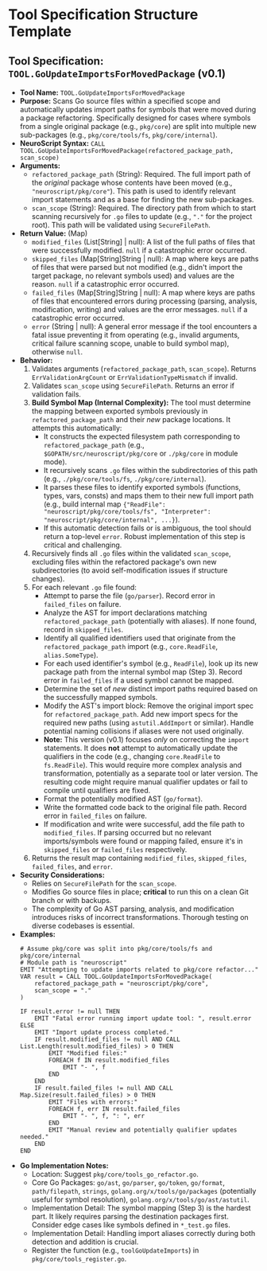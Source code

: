 # Tool Specification Structure Template

## Tool Specification: `TOOL.GoUpdateImportsForMovedPackage` (v0.1)

* **Tool Name:** `TOOL.GoUpdateImportsForMovedPackage`
* **Purpose:** Scans Go source files within a specified scope and automatically updates import paths for symbols that were moved during a package refactoring. Specifically designed for cases where symbols from a single original package (e.g., `pkg/core`) are split into multiple new sub-packages (e.g., `pkg/core/tools/fs`, `pkg/core/internal`).
* **NeuroScript Syntax:** `CALL TOOL.GoUpdateImportsForMovedPackage(refactored_package_path, scan_scope)`
* **Arguments:**
    * `refactored_package_path` (String): Required. The full import path of the *original* package whose contents have been moved (e.g., `"neuroscript/pkg/core"`). This path is used to identify relevant import statements and as a base for finding the new sub-packages.
    * `scan_scope` (String): Required. The directory path from which to start scanning recursively for `.go` files to update (e.g., `"."` for the project root). This path will be validated using `SecureFilePath`.
* **Return Value:** (Map)
    * `modified_files` (List[String] | null): A list of the full paths of files that were successfully modified. `null` if a catastrophic error occurred.
    * `skipped_files` (Map[String]String | null): A map where keys are paths of files that were parsed but not modified (e.g., didn't import the target package, no relevant symbols used) and values are the reason. `null` if a catastrophic error occurred.
    * `failed_files` (Map[String]String | null): A map where keys are paths of files that encountered errors during processing (parsing, analysis, modification, writing) and values are the error messages. `null` if a catastrophic error occurred.
    * `error` (String | null): A general error message if the tool encounters a fatal issue preventing it from operating (e.g., invalid arguments, critical failure scanning scope, unable to build symbol map), otherwise `null`.
* **Behavior:**
    1.  Validates arguments (`refactored_package_path`, `scan_scope`). Returns `ErrValidationArgCount` or `ErrValidationTypeMismatch` if invalid.
    2.  Validates `scan_scope` using `SecureFilePath`. Returns an error if validation fails.
    3.  **Build Symbol Map (Internal Complexity):** The tool must determine the mapping between exported symbols previously in `refactored_package_path` and their *new* package locations. It attempts this automatically:
        * It constructs the expected filesystem path corresponding to `refactored_package_path` (e.g., `$GOPATH/src/neuroscript/pkg/core` or `./pkg/core` in module mode).
        * It recursively scans `.go` files within the subdirectories of this path (e.g., `./pkg/core/tools/fs`, `./pkg/core/internal`).
        * It parses these files to identify exported symbols (functions, types, vars, consts) and maps them to their new full import path (e.g., build internal map `{"ReadFile": "neuroscript/pkg/core/tools/fs", "Interpreter": "neuroscript/pkg/core/internal", ...}`).
        * If this automatic detection fails or is ambiguous, the tool should return a top-level `error`. Robust implementation of this step is critical and challenging.
    4.  Recursively finds all `.go` files within the validated `scan_scope`, excluding files within the refactored package's own new subdirectories (to avoid self-modification issues if structure changes).
    5.  For each relevant `.go` file found:
        * Attempt to parse the file (`go/parser`). Record error in `failed_files` on failure.
        * Analyze the AST for import declarations matching `refactored_package_path` (potentially with aliases). If none found, record in `skipped_files`.
        * Identify all qualified identifiers used that originate from the `refactored_package_path` import (e.g., `core.ReadFile`, `alias.SomeType`).
        * For each used identifier's symbol (e.g., `ReadFile`), look up its new package path from the internal symbol map (Step 3). Record error in `failed_files` if a used symbol cannot be mapped.
        * Determine the set of *new* distinct import paths required based on the successfully mapped symbols.
        * Modify the AST's import block: Remove the original import spec for `refactored_package_path`. Add new import specs for the required new paths (using `astutil.AddImport` or similar). Handle potential naming collisions if aliases were not used originally.
        * **Note:** This version (v0.1) focuses *only* on correcting the `import` statements. It does **not** attempt to automatically update the qualifiers in the code (e.g., changing `core.ReadFile` to `fs.ReadFile`). This would require more complex analysis and transformation, potentially as a separate tool or later version. The resulting code might require manual qualifier updates or fail to compile until qualifiers are fixed.
        * Format the potentially modified AST (`go/format`).
        * Write the formatted code back to the original file path. Record error in `failed_files` on failure.
        * If modification and write were successful, add the file path to `modified_files`. If parsing occurred but no relevant imports/symbols were found or mapping failed, ensure it's in `skipped_files` or `failed_files` respectively.
    6.  Returns the result map containing `modified_files`, `skipped_files`, `failed_files`, and `error`.
* **Security Considerations:**
    * Relies on `SecureFilePath` for the `scan_scope`.
    * Modifies Go source files in place; **critical** to run this on a clean Git branch or with backups.
    * The complexity of Go AST parsing, analysis, and modification introduces risks of incorrect transformations. Thorough testing on diverse codebases is essential.
* **Examples:**
    ```neuroscript
    # Assume pkg/core was split into pkg/core/tools/fs and pkg/core/internal
    # Module path is "neuroscript"
    EMIT "Attempting to update imports related to pkg/core refactor..."
    VAR result = CALL TOOL.GoUpdateImportsForMovedPackage(
        refactored_package_path = "neuroscript/pkg/core",
        scan_scope = "."
    )

    IF result.error != null THEN
        EMIT "Fatal error running import update tool: ", result.error
    ELSE
        EMIT "Import update process completed."
        IF result.modified_files != null AND CALL List.Length(result.modified_files) > 0 THEN
            EMIT "Modified files:"
            FOREACH f IN result.modified_files
                EMIT "- ", f
            END
        END
        IF result.failed_files != null AND CALL Map.Size(result.failed_files) > 0 THEN
            EMIT "Files with errors:"
            FOREACH f, err IN result.failed_files
                EMIT "- ", f, ": ", err
            END
            EMIT "Manual review and potentially qualifier updates needed."
        END
    END
    ```
* **Go Implementation Notes:**
    * Location: Suggest `pkg/core/tools_go_refactor.go`.
    * Core Go Packages: `go/ast`, `go/parser`, `go/token`, `go/format`, `path/filepath`, `strings`, `golang.org/x/tools/go/packages` (potentially useful for symbol resolution), `golang.org/x/tools/go/ast/astutil`.
    * Implementation Detail: The symbol mapping (Step 3) is the hardest part. It likely requires parsing the destination packages first. Consider edge cases like symbols defined in `*_test.go` files.
    * Implementation Detail: Handling import aliases correctly during both detection and addition is crucial.
    * Register the function (e.g., `toolGoUpdateImports`) in `pkg/core/tools_register.go`.